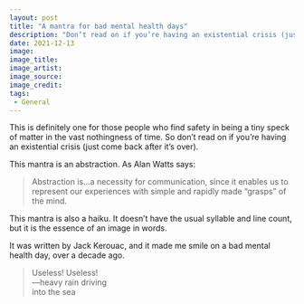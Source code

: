 ```yaml
---
layout: post
title: "A mantra for bad mental health days"
description: "Don’t read on if you’re having an existential crisis (just come back after it’s over)."
date: 2021-12-13
image: 
image_title: 
image_artist: 
image_source:
image_credit: 
tags:
 - General
---
```


This is definitely one for those people who find safety in being a tiny speck of matter in the vast nothingness of time. So don’t read on if you’re having an existential crisis (just come back after it’s over).

This mantra is an abstraction. As Alan Watts says:

> Abstraction is…a necessity for communication, since it enables us to represent our experiences with simple and rapidly made “grasps” of the mind.

This mantra is also a haiku. It doesn’t have the usual syllable and line count, but it is the essence of an image in words.

It was written by Jack Kerouac, and it made me smile on a bad mental health day, over a decade ago.

> Useless! Useless!\
> —heavy rain driving\
> into the sea
